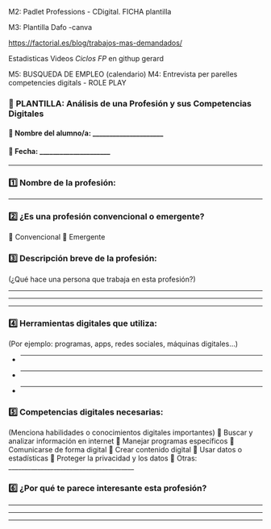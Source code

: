 













M2: Padlet Professions - CDigital. FICHA plantilla






M3: Plantilla Dafo -canva






https://factorial.es/blog/trabajos-mas-demandados/





Estadisticas
Videos
*Ciclos FP* en githup gerard

M5: BUSQUEDA DE EMPLEO (calendario)
M4: Entrevista per parelles competencies digitals   - ROLE PLAY








### 📄 **PLANTILLA: Análisis de una Profesión y sus Competencias Digitales**

#### 👤 Nombre del alumno/a: \_\_\_\_\_\_\_\_\_\_\_\_\_\_\_\_\_\_\_\_\_

#### 📅 Fecha: \_\_\_\_\_\_\_\_\_\_\_\_\_\_\_\_\_\_\_\_\_

---

### 1️⃣ **Nombre de la profesión:**

---

### 2️⃣ **¿Es una profesión convencional o emergente?**

🔲 Convencional
🔲 Emergente

### 3️⃣ **Descripción breve de la profesión:**

(¿Qué hace una persona que trabaja en esta profesión?)

---

---

---

### 4️⃣ **Herramientas digitales que utiliza:**

(Por ejemplo: programas, apps, redes sociales, máquinas digitales…)

* ---
* ---
* ---

### 5️⃣ **Competencias digitales necesarias:**

(Menciona habilidades o conocimientos digitales importantes)
🔲 Buscar y analizar información en internet
🔲 Manejar programas específicos
🔲 Comunicarse de forma digital
🔲 Crear contenido digital
🔲 Usar datos o estadísticas
🔲 Proteger la privacidad y los datos
🔲 Otras: \_\_\_\_\_\_\_\_\_\_\_\_\_\_\_\_\_\_\_\_\_\_\_\_\_\_\_\_\_\_\_\_\_\_\_\_\_\_\_

### 6️⃣ **¿Por qué te parece interesante esta profesión?**

---

---

---

